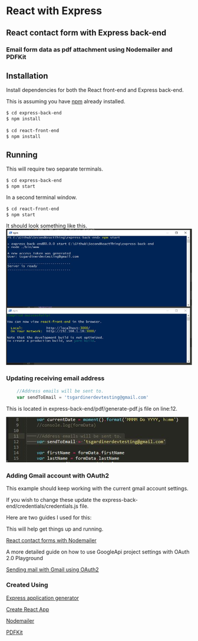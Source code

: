 # React with Express 

## React contact form with Express back-end
### Email form data as pdf attachment using Nodemailer and PDFKit

## Installation

Install dependencies for both the React front-end and Express back-end.

This is assuming you have [npm](https://www.npmjs.com/get-npm) already installed.

```
$ cd express-back-end
$ npm install	

$ cd react-front-end
$ npm install
```


## Running

This will require two separate terminals.

```
$ cd express-back-end 
$ npm start
```

In a second terminal window.

```
$ cd react-front-end 
$ npm start
```

It should look something like this.
![alt text](https://raw.githubusercontent.com/tsgardiner/SecondReactThing/master/images/terminalExample.JPG)


### Updating receiving email address

```javascript
	//Address emails will be sent to.
	var sendToEmail = 'tsgardinerdevtesting@gmail.com' 
```

This is located in express-back-end/pdf/generate-pdf.js file on line:12.

![alt text](https://raw.githubusercontent.com/tsgardiner/SecondReactThing/master/images/emailAddress.JPG)


### Adding Gmail account with OAuth2

This example should keep working with the current gmail account settings.

If you wish to change these update the express-back-end/credentials/credentials.js file.

Here are two guides I used for this:

This will help get things up and running.

[React contact forms with Nodemailer](https://ciunkos.com/creating-contact-forms-with-nodemailer-and-react)

A more detailed guide on how to use GoogleApi project settings with OAuth 2.0 Playground

[Sending mail with Gmail using OAuth2](http://masashi-k.blogspot.co.nz/2013/06/sending-mail-with-gmail-using-xoauth2.html)


### Created Using

[Express application generator](https://expressjs.com/en/starter/generator.html)

[Create React App](https://github.com/facebook/create-react-app)

[Nodemailer](https://nodemailer.com/about/)

[PDFKit](http://pdfkit.org/)